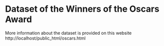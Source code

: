 # Dataset of the Winners of the Oscars Award 
More information about the dataset is provided on this website http://localhost/public_html/oscars.html
